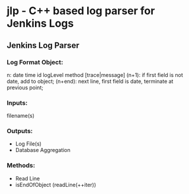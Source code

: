 # jlp - C++ based log parser for Jenkins Logs
## Jenkins Log Parser

### Log Format Object: 
n: date  time  id logLevel  method  [trace|message]
(n+1): if first field is not date, add to object; 
(n+end): next line, first field is date, terminate at previous point; 

### Inputs: 
filename(s)

### Outputs: 
* Log File(s)
* Database Aggregation

### Methods: 
* Read Line
* isEndOfObject (readLine(++iter))


